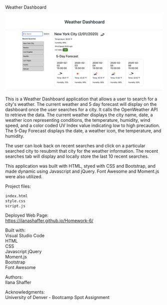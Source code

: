 Weather Dashboard

![Weather Dashboard Screenshot](assets/Weather-Dashboard_Screenshot.png)  

This is a Weather Dashboard application that allows a user to search for a city's weather. The current weather and 5 day forecast will display on the dashboard once the user searches for a city. It calls the OpenWeather API to retrieve the data. The current weather displays the city name, date, a weather icon representing conditions, the  temperature, humidity, wind speed, and a color coded UV Index value indicating low to high precaution. The 5-Day Forecast displays the date, a weather icon, the temperature, and humidity.  

The user can look back on recent searches and click on a particular searched city to resubmit that city for the weather information. The recent searches tab will display and locally store the last 10 recent searches.  

This application was built with HTML, styed with CSS and Bootstrap, and made dynamic using Javascript and jQuery. Font Awesome and Moment.js were also utilized.  

Project files:  

    index.html  
    style.css  
    script.js  


Deployed Web Page:  
https://ilanashaffer.github.io/Homework-6/  

Built with:  
Visual Studio Code  
HTML  
CSS  
Javascript
jQuery    
Moment.js  
Bootstrap  
Font Awesome  

Authors:  
Ilana Shaffer  

Acknowledgments:  
University of Denver - Bootcamp Spot Assignment
